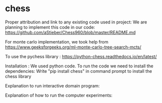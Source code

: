 # chess

Proper attribution and link to any existing code used in project:
We are planning to implement this code in our code: https://github.com/aStieber/Chess960/blob/master/README.md

For monte carlo implementation, we took help from https://www.geeksforgeeks.org/ml-monte-carlo-tree-search-mcts/

To use the pychess library : https://python-chess.readthedocs.io/en/latest/

Installation :
We used python code. To run the code we need to install the dependencies: 
Write "pip install chess" in command prompt to install the chess library



Explanation to run interactive domain program:


Explanation of how to run the computer experiments:
